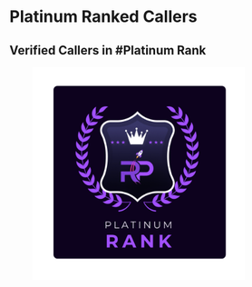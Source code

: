 # Platinum Ranked Callers

## Verified Callers in #Platinum Rank

<figure><img src="../../../.gitbook/assets/4 (2).png" alt="" width="375"><figcaption></figcaption></figure>

##
